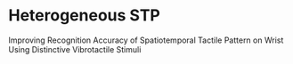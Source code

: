# Heterogeneous STP
Improving Recognition Accuracy of Spatiotemporal Tactile Pattern on Wrist Using Distinctive Vibrotactile Stimuli

